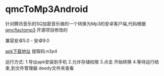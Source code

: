 # qmcToMp3Android

针对腾讯音乐的SQ加密音乐做的一个转换为Mp3的安卓客户端,代码根据 [qmcflactomp3](https://github.com/OnlyPiglet/qmcflactomp3) 开源项目修改的

兼容安卓5.0 - 安卓9.0

[apk下载地址](https://pan.baidu.com/s/1UseySwLt-3pknpLsLeM33A) 
提取码:n3p4

运行方式:
1.导出apk安装到手机
2.允许存储权限
3.点击 开始转换
4.等待运行结束,到文件管理器 deedy文件夹查看
